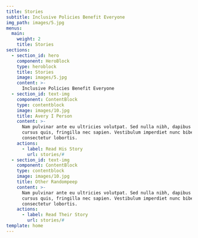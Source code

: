 ```yaml
---
title: Stories
subtitle: Inclusive Policies Benefit Everyone
img_path: images/5.jpg
menus:
  main:
    weight: 2
    title: Stories
sections:
  - section_id: hero
    component: HeroBlock
    type: heroblock
    title: Stories
    image: images/5.jpg
    content: >-
      Inclusive Policies Benefit Everyone
  - section_id: text-img
    component: ContentBlock
    type: contentblock
    image: images/10.jpg
    title: Avery I Person
    content: >-
      Nam pulvinar ante eu ultricies volutpat. Sed nulla nibh, dapibus sit amet
      cursus quis, fringilla nec sapien. Vestibulum imperdiet nunc bibendum
      consectetur lobortis.
    actions:
      - label: Read His Story
        url: stories/#
  - section_id: text-img
    component: ContentBlock
    type: contentblock
    image: images/10.jpg
    title: Other Randompeep
    content: >-
      Nam pulvinar ante eu ultricies volutpat. Sed nulla nibh, dapibus sit amet
      cursus quis, fringilla nec sapien. Vestibulum imperdiet nunc bibendum
      consectetur lobortis.
    actions:
      - label: Read Their Story
        url: stories/#      
template: home
---
```

